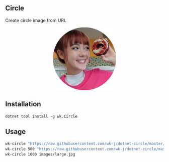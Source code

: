## Circle

Create circle image from URL

<div style="text-align:center">
    <img height="200" src="images/jw.png">
</div>

## Installation

```
dotnet tool install -g wk.Circle
```

## Usage

```bash
wk-circle "https://raw.githubusercontent.com/wk-j/dotnet-circle/master/images/jw.jpg"
wk-circle 500 "https://raw.githubusercontent.com/wk-j/dotnet-circle/master/images/jw.jpg"
wk-circle 1000 images/large.jpg
```
